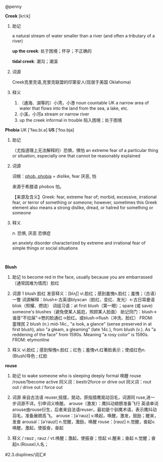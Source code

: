@penny

**Creek** [kri:k]

1. 助记 

   a natural stream of water smaller than a river (and often a tributary of a river)

   **up the creek**: 处于困境；怀孕；不正确的

   **tidal creek**: 潮沟；潮溪

2. 词源

   Creek克里克语,克里克联盟的印第安人(现居于美国 Oklahoma)

3. 释义

   1. （通海、湖等的）小湾，小港 noun countable UK a narrow area of water that flows into the land from the sea, a lake, etc. 
   2. 小溪，小河a stream or narrow river 
   3. up the creek informal in trouble 陷入困境；处于困境



**Phobia** UK ['fəʊ.bi.ə] **US** ['foʊ.bjə]

1. 助记

   （尤指道理上无法解释的）恐惧，惧怕 an extreme fear of a particular thing or situation, especially one that cannot be reasonably explained 

2. 词源

   词根：[phob, phobia](http://www.youdict.com/root/id/512) = dislike, fear 厌恶, 怕

     来源于希腊语 phobos 怕。

   【来源及含义】Greek: fear, extreme fear of; morbid, excessive, irrational fear, or terror of something or someone; however, sometimes this Greek element also means a strong dislike, dread, or hatred for something or someone

3. 释义

   *n.* 恐惧, 厌恶 恐惧症

   an anxiety disorder characterized by extreme and irrational fear of simple things or social situations

   ​

**Blush**
1. 助记
to become red in the face, usually because you are embarrassed 〔通常因难为情而〕脸红

2. 词源
1 blush  脸红 发音释义：[blʌʃ] vi.脸红；感到羞愧n.脸红；羞愧；（古语）一瞥
 词源解释：blush←古英语blyscan（脸红、变红、发光）←古日耳曼语blisk（照耀、燃烧）
 词组习语：at first blush（第一眼）；spare (或 save) someone's blushes（避免使某人尴尬，照顾某人脸面）
 助记窍门：blush→谐音“不拉屎”→憋的脸通红→脸红。或blush→flush（冲洗、脸红） FROM: 童理民 2 blush  (n.) mid-14c., "a look, a glance" (sense preserved in at first blush), also "a gleam, a gleaming" (late 14c.), from blush (v.). As "a reddening of the face" from 1590s. Meaning "a rosy color" is 1590s. FROM: etymonline

3. 释义
vi.脸红；感到惭愧n.脸红；红色；羞愧vt.红著脸表示；使成红色n.(Blush)导色 ; 红脸

**rouse**
1. 助记
to wake someone who is sleeping deeply formal
 唤醒 
rouse  /rouse/1become active
同义词：bestir2force or drive out
同义词：rout out / drive out / force out

2. 词源
来自古法语 reuser,摇摆，晃动，原指猎鹰晃动羽毛，词源同 ruse,进一步词源不详。引申词义唤醒。
arouse（激发）：鹰抖动翅膀准备飞行
英语单词arouse由rouse衍生，后者来自法语reuser，最初是个驯鹰术语，表示鹰抖动羽毛，准备展翅高飞。
arouse：[ə'raʊz] v.唤起，唤醒，激发，鼓励；醒来，发奋
arousal：[ə'raʊzl] n.觉醒，激励，唤醒
rouse：[raʊz] n.觉醒，奋起v.唤醒，激起，使振奋，奋起

3. 释义
 / raʊz  ; rauz  /
vt.唤醒；激起，使振奋；惊起
vi.醒来；奋起
n.觉醒；奋起n.(Rouse)人名；



#2.3.displines/词汇#

